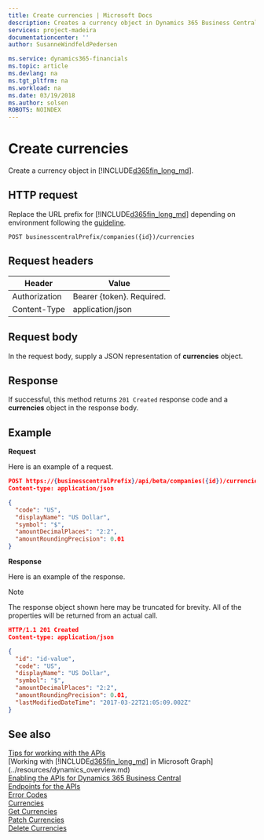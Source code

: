 ```yaml
---
title: Create currencies | Microsoft Docs
description: Creates a currency object in Dynamics 365 Business Central.
services: project-madeira
documentationcenter: ''
author: SusanneWindfeldPedersen

ms.service: dynamics365-financials
ms.topic: article
ms.devlang: na
ms.tgt_pltfrm: na
ms.workload: na
ms.date: 03/19/2018
ms.author: solsen
ROBOTS: NOINDEX
---
```


# Create currencies
Create a currency object in [!INCLUDE[d365fin_long_md](../../includes/d365fin_long_md.md)].

## HTTP request
Replace the URL prefix for [!INCLUDE[d365fin_long_md](../../includes/d365fin_long_md.md)] depending on environment following the [guideline](../../api-reference/v1.0/endpoints-apis-for-dynamics.md).
```
POST businesscentralPrefix/companies({id})/currencies
```

## Request headers

|Header         |Value                    |
|---------------|-------------------------|
|Authorization  |Bearer {token}. Required.|
|Content-Type   |application/json         |

## Request body
In the request body, supply a JSON representation of **currencies** object.

## Response
If successful, this method returns ```201 Created``` response code and a **currencies** object in the response body.

## Example

**Request**

Here is an example of a request.

```json
POST https://{businesscentralPrefix}/api/beta/companies({id})/currencies
Content-type: application/json

{
  "code": "US",
  "displayName": "US Dollar",
  "symbol": "$",
  "amountDecimalPlaces": "2:2",
  "amountRoundingPrecision": 0.01
}
```

**Response**

Here is an example of the response. 

> [!NOTE]  
>  The response object shown here may be truncated for brevity. All of the properties will be returned from an actual call.

```json
HTTP/1.1 201 Created
Content-type: application/json

{
  "id": "id-value",
  "code": "US",
  "displayName": "US Dollar",
  "symbol": "$",
  "amountDecimalPlaces": "2:2",
  "amountRoundingPrecision": 0.01,
  "lastModifiedDateTime": "2017-03-22T21:05:09.002Z"
}
```

## See also
[Tips for working with the APIs](/dynamics365/business-central/dev-itpro/developer/devenv-connect-apps-tips)  
[Working with [!INCLUDE[d365fin_long_md](../../includes/d365fin_long_md.md)] in Microsoft Graph](../resources/dynamics_overview.md)  
[Enabling the APIs for Dynamics 365 Business Central](../../enabling-apis-for-dynamics-nav.md)  
[Endpoints for the APIs](../../endpoints-apis-for-dynamics.md)  
[Error Codes](../dynamics_error_codes.md)  
[Currencies](../resources/dynamics_currencies.md)  
[Get Currencies](dynamics_currencies_get.md)  
[Patch Currencies](dynamics_currencies_update.md)  
[Delete Currencies](dynamics_currencies_delete.md)  